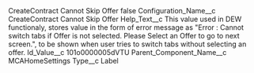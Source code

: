 <?xml version="1.0" encoding="UTF-8"?>
<CustomMetadata xmlns="http://soap.sforce.com/2006/04/metadata" xmlns:xsi="http://www.w3.org/2001/XMLSchema-instance" xmlns:xsd="http://www.w3.org/2001/XMLSchema">
    <label>CreateContract Cannot Skip Offer</label>
    <protected>false</protected>
    <values>
        <field>Configuration_Name__c</field>
        <value xsi:type="xsd:string">CreateContract Cannot Skip Offer</value>
    </values>
    <values>
        <field>Help_Text__c</field>
        <value xsi:type="xsd:string">This value used in DEW functionaly, stores value in the form of error message as &quot;Error : Cannot switch tabs if Offer is not selected. Please Select an Offer to go to next screen.&quot;, to be shown when user tries to switch tabs without selecting an offer.</value>
    </values>
    <values>
        <field>Id_Value__c</field>
        <value xsi:type="xsd:string">101o0000005dVTU</value>
    </values>
    <values>
        <field>Parent_Component_Name__c</field>
        <value xsi:type="xsd:string">MCAHomeSettings</value>
    </values>
    <values>
        <field>Type__c</field>
        <value xsi:type="xsd:string">Label</value>
    </values>
</CustomMetadata>
